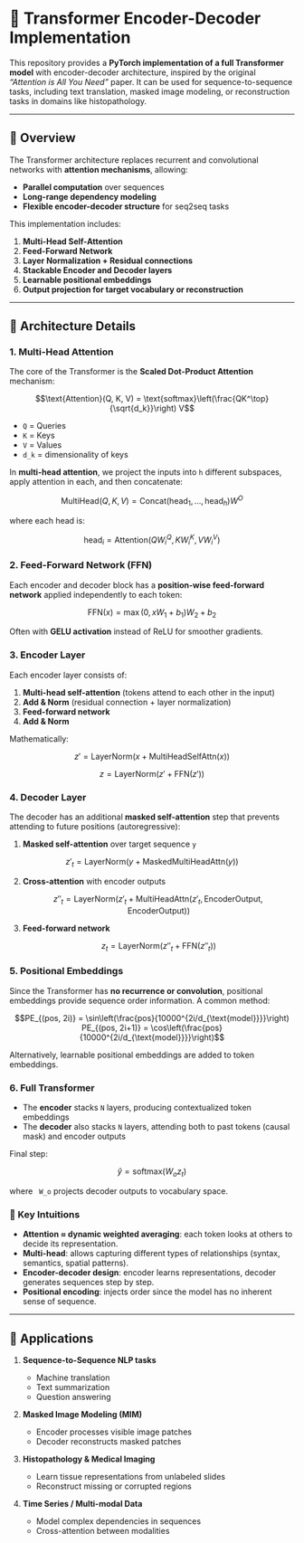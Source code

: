 # 🔹 Transformer Encoder-Decoder Implementation

This repository provides a **PyTorch implementation of a full Transformer model** with encoder-decoder architecture, inspired by the original *“Attention is All You Need”* paper. It can be used for sequence-to-sequence tasks, including text translation, masked image modeling, or reconstruction tasks in domains like histopathology.

---

## 🔹 Overview

The Transformer architecture replaces recurrent and convolutional networks with **attention mechanisms**, allowing:

- **Parallel computation** over sequences  
- **Long-range dependency modeling**  
- **Flexible encoder-decoder structure** for seq2seq tasks  

This implementation includes:

1. **Multi-Head Self-Attention**
2. **Feed-Forward Network**
3. **Layer Normalization + Residual connections**
4. **Stackable Encoder and Decoder layers**
5. **Learnable positional embeddings**
6. **Output projection for target vocabulary or reconstruction**

---

## 🔹 Architecture Details

### 1. Multi-Head Attention

The core of the Transformer is the **Scaled Dot-Product Attention** mechanism:

```math 
\text{Attention}(Q, K, V) = \text{softmax}\left(\frac{QK^\top}{\sqrt{d_k}}\right) V
```

-  ```Q``` = Queries  
-  ```K``` = Keys  
-  ```V``` = Values  
-  ```d_k```  = dimensionality of keys  

In **multi-head attention**, we project the inputs into  ```h``` different subspaces, apply attention in each, and then concatenate:

```math 
\text{MultiHead}(Q,K,V) = \text{Concat}(\text{head}_1, \dots, \text{head}_h) W^O
```

where each head is:

```math
\text{head}_i = \text{Attention}(QW_i^Q, KW_i^K, VW_i^V)
```


### 2. Feed-Forward Network (FFN)

Each encoder and decoder block has a **position-wise feed-forward network** applied independently to each token:

```math
\text{FFN}(x) = \max(0, xW_1 + b_1) W_2 + b_2
```

Often with **GELU activation** instead of ReLU for smoother gradients.


### 3. Encoder Layer

Each encoder layer consists of:

1. **Multi-head self-attention** (tokens attend to each other in the input)  
2. **Add & Norm** (residual connection + layer normalization)  
3. **Feed-forward network**  
4. **Add & Norm**  

Mathematically:

```math
z' = \text{LayerNorm}(x + \text{MultiHeadSelfAttn}(x))
```

```math
z = \text{LayerNorm}(z' + \text{FFN}(z'))
```


### 4. Decoder Layer

The decoder has an additional **masked self-attention** step that prevents attending to future positions (autoregressive):

1. **Masked self-attention** over target sequence ```y``` 
  ```math
   z'_t = \text{LayerNorm}(y + \text{MaskedMultiHeadAttn}(y))
   ```

2. **Cross-attention** with encoder outputs  
   ```math
   z''_t = \text{LayerNorm}(z'_t + \text{MultiHeadAttn}(z'_t, \text{EncoderOutput}, \text{EncoderOutput}))
   ```

3. **Feed-forward network**  
   ```math
   z_t = \text{LayerNorm}(z''_t + \text{FFN}(z''_t))
  


### 5. Positional Embeddings

Since the Transformer has **no recurrence or convolution**, positional embeddings provide sequence order information. A common method:

```math
PE_{(pos, 2i)} = \sin\left(\frac{pos}{10000^{2i/d_{\text{model}}}}\right)
PE_{(pos, 2i+1)} = \cos\left(\frac{pos}{10000^{2i/d_{\text{model}}}}\right)
```

Alternatively, learnable positional embeddings are added to token embeddings.

### 6. Full Transformer

- The **encoder** stacks ``` N ``` layers, producing contextualized token embeddings  
- The **decoder** also stacks ```N``` layers, attending both to past tokens (causal mask) and encoder outputs  

Final step:

```math
\hat{y} = \text{softmax}(W_o z_t)
```

where ``` W_o``` projects decoder outputs to vocabulary space.

### 🔹 Key Intuitions

- **Attention ≈ dynamic weighted averaging**: each token looks at others to decide its representation.  
- **Multi-head**: allows capturing different types of relationships (syntax, semantics, spatial patterns).  
- **Encoder-decoder design**: encoder learns representations, decoder generates sequences step by step.  
- **Positional encoding**: injects order since the model has no inherent sense of sequence.  

---
## 🔹 Applications

1. **Sequence-to-Sequence NLP tasks**
   - Machine translation  
   - Text summarization  
   - Question answering  

2. **Masked Image Modeling (MIM)**
   - Encoder processes visible image patches  
   - Decoder reconstructs masked patches  

3. **Histopathology & Medical Imaging**
   - Learn tissue representations from unlabeled slides  
   - Reconstruct missing or corrupted regions  

4. **Time Series / Multi-modal Data**
   - Model complex dependencies in sequences  
   - Cross-attention between modalities  


